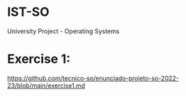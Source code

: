 # IST-SO
University Project - Operating Systems

# Exercise 1:
https://github.com/tecnico-so/enunciado-projeto-so-2022-23/blob/main/exercise1.md
